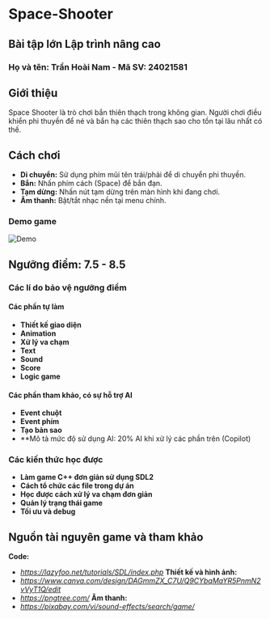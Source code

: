 # Space-Shooter
<h2>Bài tập lớn Lập trình nâng cao</h2>
<h3>Họ và tên: Trần Hoài Nam - Mã SV: 24021581</h3>

## Giới thiệu
Space Shooter là trò chơi bắn thiên thạch trong không gian. Người chơi điều khiển phi thuyền để né và bắn hạ các thiên thạch sao cho tồn tại lâu nhất có thế. 

## Cách chơi
- **Di chuyển:** Sử dụng phím mũi tên trái/phải để di chuyển phi thuyền.
- **Bắn:** Nhấn phím cách (Space) để bắn đạn.
- **Tạm dừng:** Nhấn nút tạm dừng trên màn hình khi đang chơi.
- **Âm thanh:** Bật/tắt nhạc nền tại menu chính.

### Demo game
![Demo](resources/Demo.gif)

## Ngưỡng điểm:  7.5 - 8.5
### Các lí do bảo vệ ngưỡng điểm
#### Các phần tự làm
- **Thiết kế giao diện**
- **Animation**
- **Xử lý va chạm**
- **Text**
- **Sound** 
- **Score**
- **Logic game**
#### Các phần tham khảo, có sự hỗ trợ AI
- **Event chuột**
- **Event phím**
- **Tạo bản sao**
- **Mô tả mức độ sử dụng AI: 20% AI khi xử lý các phần trên (Copilot)
### Các kiến thức học được
- **Làm game C++ đơn giản sử dụng SDL2**
- **Cách tổ chức các file trong dự án**
- **Học được cách xử lý va chạm đơn giản**
- **Quản lý trạng thái game**
- **Tối ưu và debug**

## Nguồn tài nguyên game và tham khảo
**Code:**
- *https://lazyfoo.net/tutorials/SDL/index.php*
**Thiết kế và hình ảnh:**
- *https://www.canva.com/design/DAGmmZX_C7U/Q9CYbqMaYR5PnmN2vVyT1Q/edit*
- *https://pngtree.com/*
**Âm thanh:**
- *https://pixabay.com/vi/sound-effects/search/game/*


